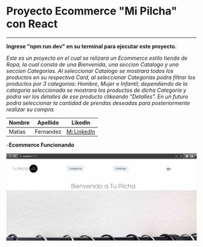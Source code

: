 # Proyecto Ecommerce "Mi Pilcha" con React
---
**Ingrese "npm run dev" en su terminal para ejecutar este proyecto.**

_Este es un proyecto en el cual se relizara un Ecommerce estilo tienda de Ropa, la cual consta de una Bienvenida, una seccion Catalogo y una seccion Categorias. Al seleccionar Catalogo se mostrara todos los productos en su respectiva Card, al seleccionar Categorias podra filtrar los productos por 3 categorias: Hombre, Mujer e Infantil; dependiendo de la categoria seleccionada se mostrara los productos de dicha Categoria y podra ver los detalles de ese producto clikeando "Detalles". En un futuro podra seleccionar la cantidad de prendas deseadas para posteriormente realizar su compra._

|Nombre|Apellido|LikedIn|
|------|--------|-------|
|Matias|Fernandez|[Mi LinkedIn](https://www.linkedin.com/in/matias-yoel-fernandez-33840a235/)

-**Ecommerce Funcionando**

![Gif Ecommerce Funcionando](./src/assets/Ecommerce-TuPilcha-Fernandez.gif)
